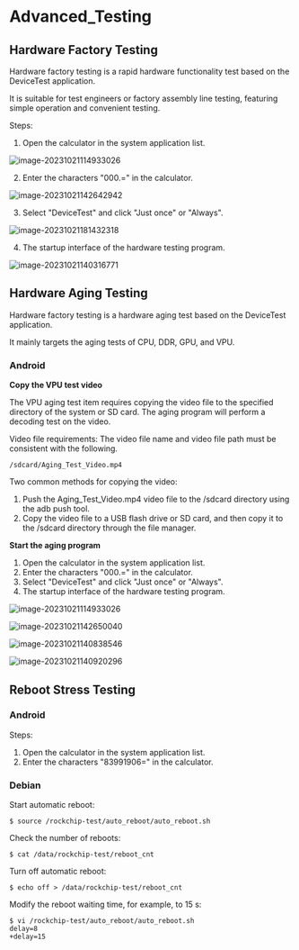 # Advanced_Testing

## Hardware Factory Testing

Hardware factory testing is a rapid hardware functionality test based on the DeviceTest application.

It is suitable for test engineers or factory assembly line testing, featuring simple operation and convenient testing.

Steps:

1. Open the calculator in the system application list.

![image-20231021114933026](http://tanzhtanzh.oss-cn-shenzhen.aliyuncs.com/img/image-20231021114933026.png)

2. Enter the characters "000.=" in the calculator.

![image-20231021142642942](http://tanzhtanzh.oss-cn-shenzhen.aliyuncs.com/img/image-20231021142642942.png)

3. Select "DeviceTest" and click "Just once" or "Always".

![image-20231021181432318](http://tanzhtanzh.oss-cn-shenzhen.aliyuncs.com/img/image-20231021181432318.png)

4. The startup interface of the hardware testing program.

![image-20231021140316771](http://tanzhtanzh.oss-cn-shenzhen.aliyuncs.com/img/image-20231021140316771.png)

## Hardware Aging Testing

Hardware factory testing is a hardware aging test based on the DeviceTest application.

It mainly targets the aging tests of CPU, DDR, GPU, and VPU.

### **Android**

**Copy the VPU test video**

The VPU aging test item requires copying the video file to the specified directory of the system or SD card. The aging program will perform a decoding test on the video.

Video file requirements: The video file name and video file path must be consistent with the following.

```
/sdcard/Aging_Test_Video.mp4
```

Two common methods for copying the video:

1. Push the Aging_Test_Video.mp4 video file to the /sdcard directory using the adb push tool.
2. Copy the video file to a USB flash drive or SD card, and then copy it to the /sdcard directory through the file manager.

**Start the aging program**

1. Open the calculator in the system application list.
2. Enter the characters "000.=" in the calculator.
3. Select "DeviceTest" and click "Just once" or "Always".
4. The startup interface of the hardware testing program.

![image-20231021114933026](http://tanzhtanzh.oss-cn-shenzhen.aliyuncs.com/img/image-20231021114933026.png)

![image-20231021142650040](http://tanzhtanzh.oss-cn-shenzhen.aliyuncs.com/img/image-20231021142650040.png)

![image-20231021140838546](http://tanzhtanzh.oss-cn-shenzhen.aliyuncs.com/img/image-20231021140838546.png)

![image-20231021140920296](http://tanzhtanzh.oss-cn-shenzhen.aliyuncs.com/img/image-20231021140920296.png)

## Reboot Stress Testing

### **Android**

Steps:

1. Open the calculator in the system application list.
2. Enter the characters "83991906=" in the calculator.

### **Debian**

Start automatic reboot:

```
$ source /rockchip-test/auto_reboot/auto_reboot.sh
```

Check the number of reboots:

```
$ cat /data/rockchip-test/reboot_cnt
```

Turn off automatic reboot:

```
$ echo off > /data/rockchip-test/reboot_cnt
```

Modify the reboot waiting time, for example, to 15 s:

```
$ vi /rockchip-test/auto_reboot/auto_reboot.sh
delay=8
+delay=15
```
